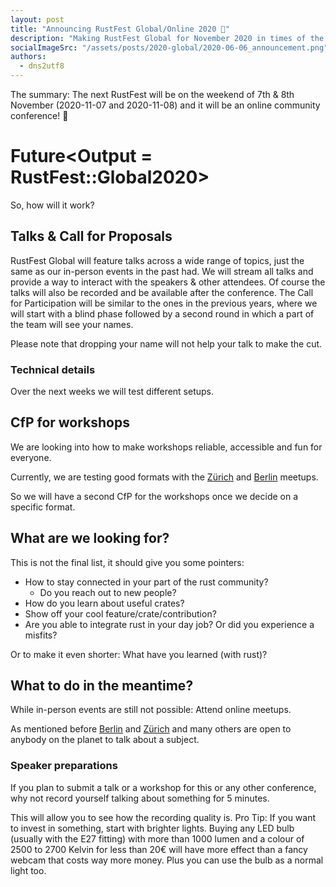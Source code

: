 ```yaml
---
layout: post
title: "Announcing RustFest Global/Online 2020 🎉"
description: "Making RustFest Global for November 2020 in times of the Coronavirus"
socialImageSrc: "/assets/posts/2020-global/2020-06-06_announcement.png"
authors:
  - dns2utf8
---
```


The summary: The next RustFest will be on the weekend of 7th & 8th November (2020-11-07 and 2020-11-08) and it will be an online community conference! 🎉

# Future<Output = RustFest::Global2020>

So, how will it work?

## Talks & Call for Proposals

RustFest Global will feature talks across a wide range of topics, just the same as our in-person events in the past had.
We will stream all talks and provide a way to interact with the speakers & other attendees. Of course the talks will also be recorded and be available after the conference.
The Call for Participation will be similar to the ones in the previous years, where we will start with a blind phase followed by a second round in which a part of the team will see your names.

Please note that dropping your name will not help your talk to make the cut.

### Technical details

Over the next weeks we will test different setups.

## CfP for workshops

We are looking into how to make workshops reliable, accessible and fun for everyone.

Currently, we are testing good formats with the [Zürich](https://www.meetup.com/Rust-Zurich/) and [Berlin](https://berline.rs/) meetups.

So we will have a second CfP for the workshops once we decide on a specific format.

## What are we looking for?

This is not the final list, it should give you some pointers:

* How to stay connected in your part of the rust community?
    * Do you reach out to new people?
* How do you learn about useful crates?
* Show off your cool feature/crate/contribution?
* Are you able to integrate rust in your day job? Or did you experience a misfits? 

Or to make it even shorter: What have you learned (with rust)?
 

## What to do in the meantime?

While in-person events are still not possible: Attend online meetups.

As mentioned before [Berlin](https://berline.rs/) and [Zürich](https://www.meetup.com/Rust-Zurich/) and many others are open to anybody on the planet to talk about a subject.

### Speaker preparations

If you plan to submit a talk or a workshop for this or any other conference, why not record yourself talking about something for 5 minutes.

This will allow you to see how the recording quality is.
Pro Tip: If you want to invest in something, start with brighter lights. 
Buying any LED bulb (usually with the E27 fitting) with more than 1000 lumen and a colour of 2500 to 2700 Kelvin for less than 20€ will have more effect than a fancy webcam that costs way more money.
Plus you can use the bulb as a normal light too.

<!--
<div class="card">
    <div class="imgbox" data-frame="/assets/rf-rainbow-ferris.png">
      <img src="/assets/rf-rainbow-ferris.png" alt="RustFest Logo" class="frame">
    </div>

    <section class="infobox" spellcheck="false" contenteditable="">
      <span class="twitter">Save the date: November 7th & 8th</span>
      <span class="speaker" style="margin-right: -10px;font-size: 27px;">RustFest Global</span>
      <span class="title">Get ready to submit a talk! 🎉</span>
    </section>

    <footer spellcheck="false" contenteditable="">
        RustFest Global 2020&nbsp; ·&nbsp; Nov. 7.-8., Online, Central Europa Timezone&nbsp; ·&nbsp; 2020.rustfest.eu
    </footer>
  </div>
-->
